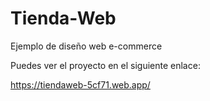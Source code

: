 # Tienda-Web
Ejemplo de diseño web e-commerce

Puedes ver el proyecto en el siguiente enlace:

https://tiendaweb-5cf71.web.app/
